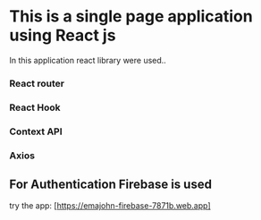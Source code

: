 # This is a single page application using React js
In this application react library were used..
### React router
### React Hook
### Context API 
### Axios 
## For Authentication Firebase is used 
try the app: [https://emajohn-firebase-7871b.web.app]